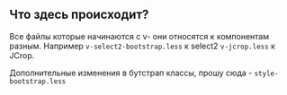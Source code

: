 Что здесь происходит?
---------------------

Все файлы которые начинаются с v- они относятся к компонентам разным.
Например `v-select2-bootstrap.less` к select2 `v-jcrop.less` к JCrop.

Дополнительные изменения в бутстрап классы, прошу сюда - `style-bootstrap.less`
